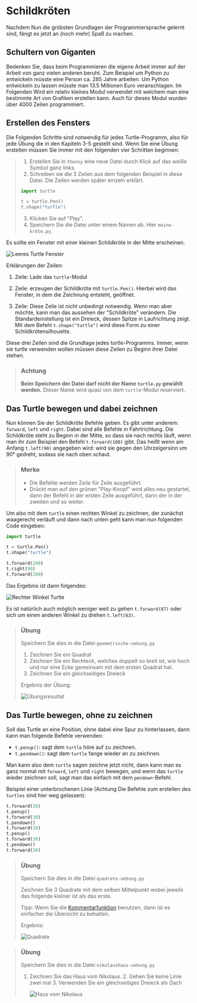 # Schildkröten



Nachdem Nun die gröbsten Grundlagen der Programmiersprache gelernt sind, fängt es jetzt an (noch mehr) Spaß zu machen.

## Schultern von Giganten

Bedenken Sie, dass beim Programmieren die eigene Arbeit immer auf der Arbeit von ganz vielen anderen beruht. Zum Beispiel um Python zu entwickeln müsste eine Person ca. 285 Jahre arbeiten. Um Python entwickeln zu lassen müsste man 13.5 Millionen Euro veranschlagen. Im Folgenden Wird ein relativ kleines Modul verwendet mit welchem man eine bestimmte Art von Grafiken erstellen kann. Auch für dieses Modul wurden über 4000 Zeilen programmiert.

## Erstellen des Fensters
Die Folgenden Schritte sind notwendig für jedes Turtle-Programm, also für jede Übung die in den Kapiteln 3-5 gestellt sind. Wenn Sie eine Übung erstellen müssen Sie immer mit den folgenden vier Schritten beginnen:
> 1. Erstellen Sie in `thonny` eine neue Datei durch Klick auf das weiße Symbol ganz links.
> 2. Schreiben sie die 3 Zeilen aus dem folgenden Beispiel in diese Datei. Die Zeilen werden später einzeln  erklärt.
>   ```python
>   import turtle
>
>   t = turtle.Pen()
>   t.shape("turtle")
>   ```
>
> 3. Klicken Sie auf "Play".
> 4. Speichern Sie die Datei unter einem Namen ab. Hier `meine-kröte.py`.

Es sollte ein Fenster mit einer kleinen Schildkröte in der Mitte erscheinen.

![Leeres Turtle Fenster](img/leerturtle.png)

Erklärungen der Zeilen:

1. Zeile: Lade das `turtle`-Modul

2. Zeile: erzeugen der Schildkröte mit `turtle.Pen()`. Hierbei wird das Fenster, in dem die Zeichnung entsteht, geöffnet.

3. Zeile: Diese Zeile ist nicht unbedingt notwendig. Wenn man aber möchte, kann man das aussehen der "Schildkröte" verändern. Die Standardeinstellung ist ein Dreieck, dessen Spitze in Laufrichtung zeigt. Mit dem Befehl `t.shape("turtle")` wird diese Form zu einer Schildkrötensilhouette.

Diese drei Zeilen sind die Grundlage jedes turtle-Programms. Immer, wenn sie turtle verwenden wollen müssen diese Zeilen zu Beginn ihrer Datei stehen.

> ### Achtung
> **Beim Speichern der Datei darf nicht der Name `turtle.py` gewählt werden.** Dieser Name wird quasi von dem `turtle`-Modul reserviert.

## Das Turtle bewegen und dabei zeichnen

Nun können Sie der Schildkröte Befehle geben. Es gibt unter anderem: `forward`, `left` und `right`. Dabei sind alle Befehle in Fahrtrichtung. Die Schildkröte steht zu Beginn in der Mitte, so dass sie nach rechts läuft, wenn man ihr zum Beispiel den Befehl `t.forward(100)` gibt. Das heißt wenn am Anfang `t.left(90)` angegeben wird:  wird sie gegen den Uhrzeigersinn um 90° gedreht, sodass sie nach oben schaut.

> ### Merke
> * Die Befehle werden Zeile für Zeile ausgeführt.
> * Drückt man auf den grünen "Play-Knopf" wird alles neu gestartet, dann der Befehl in der ersten Zeile ausgeführt, dann der in der zweiten und so weiter.

Um also mit dem `turtle` einen rechten Winkel zu zeichnen, der zunächst waagerecht verläuft und dann nach unten geht kann man nun folgenden Code eingeben:

```python
import turtle

t = turtle.Pen()
t.shape("turtle")

t.forward(200)
t.right(90)
t.forward(200)
```
Das Ergebnis ist dann folgendes:

![Rechter Winkel Turtle](img/turtlerightangle.png)

Es ist natürlich auch möglich weniger weit zu gehen `t.forward(87)` oder sich um einen anderen Winkel zu drehen `t.left(63)`.

> ### Übung
>
> Speichern Sie dies in die Datei `geometrische-uebung.py`
>
> 1. Zeichnen Sie ein Quadrat
> 1. Zeichnen Sie ein Rechteck, welches doppelt so breit ist, wie hoch und nur eine Ecke gemeinsam mit dem ersten Quadrat hat.
> 1. Zeichnen Sie ein gleichseitiges Dreieck
>
> Ergebnis der Übung:
>
> ![Übungsresultat](img/turtleshapes.png)

## Das Turtle bewegen, ohne zu zeichnen

Soll das Turtle an eine Position, ohne dabei eine Spur zu hinterlassen, dann kann man folgende Befehle verwenden:

 * `t.penup()`: sagt dem `turtle` höre auf zu zeichnen.
 * `t.pendown()`: sagt dem `turtle` fange wieder an zu zeichnen.

Man kann also dem `turtle` sagen zeichne jetzt nicht, dann kann man es ganz normal mit `forward`, `left` und `right` bewegen, und wenn das `turtle` wieder zeichnen soll, sagt man das einfach mit dem `pendown`-Befehl.

Beispiel einer unterbrochenen Linie (Achtung Die Befehle zum erstellen des `turtles` sind hier weg gelassen):

```python
t.forward(30)
t.penup()
t.forward(30)
t.pendown()
t.forward(30)
t.penup()
t.forward(30)
t.pendown()
t.forward(30)
```

> ### Übung
>
> Speichern Sie dies in die Datei `quadrate-uebung.py`
>
> Zeichnen Sie 3 Quadrate mit dem selben Mittelpunkt wobei jeweils das folgende kleiner ist als das erste.
>
> Tipp: Wenn Sie die [Kommentarfunktion](030-kommentare.md) benutzen, dann ist es einfacher die Übersicht zu behalten.
>
> Ergebnis:
>
> ![Quadrate](img/turtlequadrate.png)




> ### Übung
>
> Speichern Sie dies in die Datei `nikolaushaus-uebung.py`
>
> 1. Zeichnen Sie das Haus vom Nikolaus.
>    2. Gehen Sie keine Linie zwei mal
>    3. Verwenden Sie ein gleichseitiges Dreieck als Dach
>
>    ![Haus vom Nikolaus](img/nikolaushaus.png)
